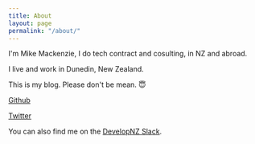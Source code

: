 ```yaml
---
title: About
layout: page
permalink: "/about/"
---
```


I'm Mike Mackenzie, I do tech contract and cosulting, in NZ and abroad.

I live and work in Dunedin, New Zealand.

This is my blog. Please don't be mean. 😇

[Github](https://github.com/veb)

[Twitter](https://twitter.com/vebbed)

You can also find me on the [DevelopNZ Slack](https://developnz.herokuapp.com).